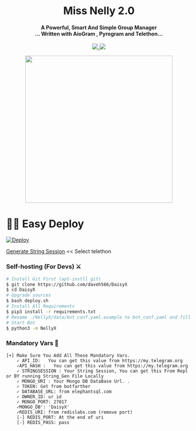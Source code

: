 

<h1 align="center"><b>Miss Nelly 2.0</b></h1>

<h4 align="center">A Powerful, Smart And Simple Group Manager <br> ... Written with AioGram , Pyrogram and Telethon...</h4>
<p align='center'>
  <a href="https://www.python.org/" alt="made-with-python"> <img src="https://img.shields.io/badge/Made%20with-Python-1f425f.svg?style=flat-square&logo=python&color=blue" /> </a>
  <a href="https://github.com/TeamDaisyX/DaisyX-v2/graphs/commit-activity" alt="Maintenance"> <img src="https://img.shields.io/badge/Maintained%3F-yes-green.svg?style=flat-square" /> </a>
</p>
<p align="center"><a href="https://t.me/Intimacyfolkz"><img src="https://telegra.ph/file/fe680306fe0ad84690745.jpg" width="400"></a></p>


# 🏃‍♂️ Easy Deploy 
[![Deploy](https://www.herokucdn.com/deploy/button.svg)](https://heroku.com/deploy?template=https://github.com/daveh566/NellyX.git)

[Generate String Session](https://replit.com/@SpEcHiDe/GenerateStringSession)  << Select telethon

### Self-hosting (For Devs) ⚔
```sh
# Install Git First (apt-instll git)
$ git clone https://github.com/daveh566/DaisyX
$ cd DaisyX
# Upgrade sources
$ bash deploy.sh
# Install All Requirements 
$ pip3 install -r requirements.txt
# Rename ./NellyX/data/bot_conf.yaml.example to bot_conf.yaml and fill
# Start Bot 
$ python3 -m NellyX
```

### Mandatory Vars 📒
```
[+] Make Sure You Add All These Mandatory Vars. 
    ✓ API_ID:   You can get this value from https://my.telegram.org
    ✓API_HASH :   You can get this value from https://my.telegram.org
    ✓ STRINGSESSION : Your String Session, You can get this From Repl or BY running String_Gen File Locally
    ✓ MONGO_URI : Your Mongo DB DataBase Url. .
    ✓ TOKEN: Get from botfarther
    ✓ DATABASE_URL: from elephantsql.com
    ✓ OWNER_ID: ur id
    ✓ MONGO_PORT: 27017
    ✓MONGO_DB': 'DaisyX'
    ✓REDIS_URI: from redislabs.com (remove port)
    [-] REDIS_PORT: At the end of uri
    [-] REDIS_PASS: pass

